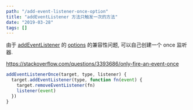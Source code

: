 ```yaml
---
path: "/add-event-listener-once-option"
title: "addEventListener 方法只触发一次的方法"
date: "2019-03-28"
tags: []
---
```


由于 [addEventListener](https://developer.mozilla.org/en-US/docs/Web/API/EventTarget/addEventListener) 的 [options](https://developer.mozilla.org/en-US/docs/Web/API/EventTarget/addEventListener#Parameters) 的兼容性问题, 可以自己创建一个 once 监听器.

<https://stackoverflow.com/questions/3393686/only-fire-an-event-once>

```js
addEventListenerOnce(target, type, listener) {
  target.addEventListener(type, function fn(event) {
    target.removeEventListener(fn)
    listener(event)
  })
}
```
